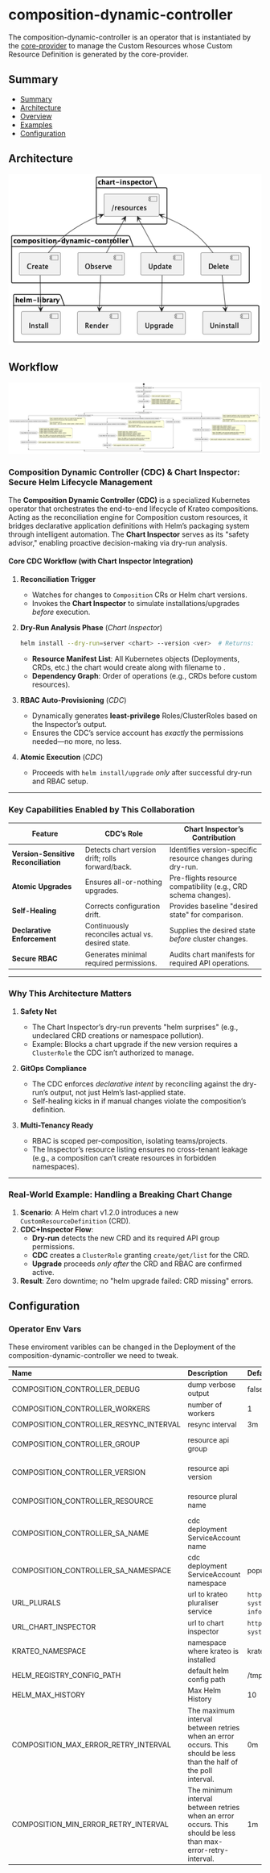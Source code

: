 # composition-dynamic-controller

The composition-dynamic-controller is an operator that is instantiated by the [core-provider](https://github.com/krateoplatformops/core-provider) to manage the Custom Resources whose Custom Resource Definition is generated by the core-provider.

## Summary

- [Summary](#summary)
- [Architecture](#architecture)
- [Overview](#overview)
- [Examples](#examples)
- [Configuration](#configuration)
  

## Architecture

![composition-dynamic-controller architecture](/img/kco/composition-dynamic-controller-architecture.png "composition-dynamic-controller Architecture")

## Workflow

![composition-dynamic-controller State Diagram](/img/kco/composition-dynamic-controller-flow.png "composition-dynamic-controller  State Diagram")

### **Composition Dynamic Controller (CDC) & Chart Inspector: Secure Helm Lifecycle Management**

The **Composition Dynamic Controller (CDC)** is a specialized Kubernetes operator that orchestrates the end-to-end lifecycle of Krateo compositions. Acting as the reconciliation engine for Composition custom resources, it bridges declarative application definitions with Helm’s packaging system through intelligent automation. The **Chart Inspector** serves as its "safety advisor," enabling proactive decision-making via dry-run analysis.

#### **Core CDC Workflow (with Chart Inspector Integration)**
1. **Reconciliation Trigger**  
   - Watches for changes to `Composition` CRs or Helm chart versions.  
   - Invokes the **Chart Inspector** to simulate installations/upgrades *before* execution.

2. **Dry-Run Analysis Phase** (*Chart Inspector*)  
   ```bash
   helm install --dry-run=server <chart> --version <ver>  # Returns:
   ```
   - **Resource Manifest List**: All Kubernetes objects (Deployments, CRDs, etc.) the chart would create along with filename to .  
   - **Dependency Graph**: Order of operations (e.g., CRDs before custom resources).

3. **RBAC Auto-Provisioning** (*CDC*)  
   - Dynamically generates **least-privilege** Roles/ClusterRoles based on the Inspector’s output.  
   - Ensures the CDC’s service account has *exactly* the permissions needed—no more, no less.

4. **Atomic Execution** (*CDC*)  
   - Proceeds with `helm install/upgrade` *only* after successful dry-run and RBAC setup.  

---

### **Key Capabilities Enabled by This Collaboration**

| **Feature**                | **CDC’s Role**                          | **Chart Inspector’s Contribution**                  |
|----------------------------|-----------------------------------------|----------------------------------------------------|
| **Version-Sensitive Reconciliation** | Detects chart version drift; rolls forward/back. | Identifies version-specific resource changes during dry-run. |
| **Atomic Upgrades**         | Ensures all-or-nothing upgrades.        | Pre-flights resource compatibility (e.g., CRD schema changes). |
| **Self-Healing**            | Corrects configuration drift.           | Provides baseline "desired state" for comparison.   |
| **Declarative Enforcement** | Continuously reconciles actual vs. desired state. | Supplies the desired state *before* cluster changes. |
| **Secure RBAC**             | Generates minimal required permissions. | Audits chart manifests for required API operations. |

---

### **Why This Architecture Matters**
1. **Safety Net**  
   - The Chart Inspector’s dry-run prevents "helm surprises" (e.g., undeclared CRD creations or namespace pollution).  
   - Example: Blocks a chart upgrade if the new version requires a `ClusterRole` the CDC isn’t authorized to manage.

2. **GitOps Compliance**  
   - The CDC enforces *declarative intent* by reconciling against the dry-run’s output, not just Helm’s last-applied state.  
   - Self-healing kicks in if manual changes violate the composition’s definition.

3. **Multi-Tenancy Ready**  
   - RBAC is scoped per-composition, isolating teams/projects.  
   - The Inspector’s resource listing ensures no cross-tenant leakage (e.g., a composition can’t create resources in forbidden namespaces).

---

### **Real-World Example: Handling a Breaking Chart Change**
1. **Scenario**: A Helm chart v1.2.0 introduces a new `CustomResourceDefinition` (CRD).  
2. **CDC+Inspector Flow**:  
   - **Dry-run** detects the new CRD and its required API group permissions.  
   - **CDC** creates a `ClusterRole` granting `create/get/list` for the CRD.  
   - **Upgrade** proceeds *only after* the CRD and RBAC are confirmed active.  
3. **Result**: Zero downtime; no "helm upgrade failed: CRD missing" errors.

## Configuration

### Operator Env Vars

These enviroment varibles can be changed in the Deployment of the composition-dynamic-controller we need to tweak.

| Name                                   | Description                | Default Value | Notes         |
|:---------------------------------------|:---------------------------|:--------------|:--------------|
| COMPOSITION_CONTROLLER_DEBUG           | dump verbose output        | false         |               |
| COMPOSITION_CONTROLLER_WORKERS         | number of workers          | 1             |               |
| COMPOSITION_CONTROLLER_RESYNC_INTERVAL | resync interval            | 3m            |               |               
| COMPOSITION_CONTROLLER_GROUP           | resource api group         |               | populated by `core-provider` |
| COMPOSITION_CONTROLLER_VERSION         | resource api version       |               | populated by `core-provider` |
| COMPOSITION_CONTROLLER_RESOURCE        | resource plural name       |               | populated by `core-provider` |
| COMPOSITION_CONTROLLER_SA_NAME         | cdc deployment ServiceAccount name |  | populated by `core-provider` |
| COMPOSITION_CONTROLLER_SA_NAMESPACE        | cdc deployment ServiceAccount namespace | populated by `core-provider` |
| URL_PLURALS                            | url to krateo pluraliser service       | `http://snowplow.krateo-system.svc.cluster.local:8081/api-info/names`  |   
| URL_CHART_INSPECTOR                    | url to chart inspector   |  `http://chart-inspector.krateo-system.svc.cluster.local:8081/`             |   
| KRATEO_NAMESPACE                       | namespace where krateo is installed       |  krateo-system |
| HELM_REGISTRY_CONFIG_PATH | default helm config path | /tmp |
| HELM_MAX_HISTORY | Max Helm History | 10 |
| COMPOSITION_MAX_ERROR_RETRY_INTERVAL | The maximum interval between retries when an error occurs. This should be less than the half of the poll interval. |  0m |
| COMPOSITION_MIN_ERROR_RETRY_INTERVAL | The minimum interval between retries when an error occurs. This should be less than max-error-retry-interval. | 1m |